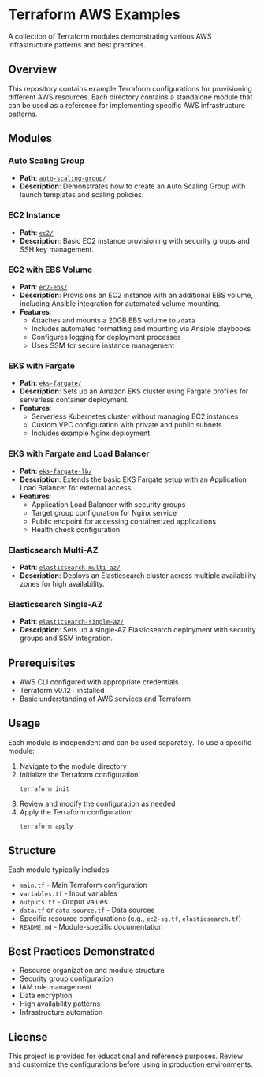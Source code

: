 # Terraform AWS Examples

A collection of Terraform modules demonstrating various AWS infrastructure patterns and best practices.

## Overview

This repository contains example Terraform configurations for provisioning different AWS resources. Each directory contains a standalone module that can be used as a reference for implementing specific AWS infrastructure patterns.

## Modules

### Auto Scaling Group
- **Path**: [`auto-scaling-group/`](./auto-scaling-group/)
- **Description**: Demonstrates how to create an Auto Scaling Group with launch templates and scaling policies.

### EC2 Instance
- **Path**: [`ec2/`](./ec2/)
- **Description**: Basic EC2 instance provisioning with security groups and SSH key management.

### EC2 with EBS Volume
- **Path**: [`ec2-ebs/`](./ec2-ebs/)
- **Description**: Provisions an EC2 instance with an additional EBS volume, including Ansible integration for automated volume mounting.
- **Features**:
  - Attaches and mounts a 20GB EBS volume to `/data`
  - Includes automated formatting and mounting via Ansible playbooks
  - Configures logging for deployment processes
  - Uses SSM for secure instance management

### EKS with Fargate
- **Path**: [`eks-fargate/`](./eks-fargate/)
- **Description**: Sets up an Amazon EKS cluster using Fargate profiles for serverless container deployment.
- **Features**:
  - Serverless Kubernetes cluster without managing EC2 instances
  - Custom VPC configuration with private and public subnets
  - Includes example Nginx deployment

### EKS with Fargate and Load Balancer
- **Path**: [`eks-fargate-lb/`](./eks-fargate-lb/)
- **Description**: Extends the basic EKS Fargate setup with an Application Load Balancer for external access.
- **Features**:
  - Application Load Balancer with security groups
  - Target group configuration for Nginx service
  - Public endpoint for accessing containerized applications
  - Health check configuration

### Elasticsearch Multi-AZ
- **Path**: [`elasticsearch-multi-az/`](./elasticsearch-multi-az/)
- **Description**: Deploys an Elasticsearch cluster across multiple availability zones for high availability.

### Elasticsearch Single-AZ
- **Path**: [`elasticsearch-single-az/`](./elasticsearch-single-az/)
- **Description**: Sets up a single-AZ Elasticsearch deployment with security groups and SSM integration.

## Prerequisites

- AWS CLI configured with appropriate credentials
- Terraform v0.12+ installed
- Basic understanding of AWS services and Terraform

## Usage

Each module is independent and can be used separately. To use a specific module:

1. Navigate to the module directory
2. Initialize the Terraform configuration:
   ```
   terraform init
   ```
3. Review and modify the configuration as needed
4. Apply the Terraform configuration:
   ```
   terraform apply
   ```

## Structure

Each module typically includes:
- `main.tf` - Main Terraform configuration
- `variables.tf` - Input variables
- `outputs.tf` - Output values
- `data.tf` or `data-source.tf` - Data sources
- Specific resource configurations (e.g., `ec2-sg.tf`, `elasticsearch.tf`)
- `README.md` - Module-specific documentation

## Best Practices Demonstrated

- Resource organization and module structure
- Security group configuration
- IAM role management
- Data encryption
- High availability patterns
- Infrastructure automation

## License

This project is provided for educational and reference purposes. Review and customize the configurations before using in production environments.